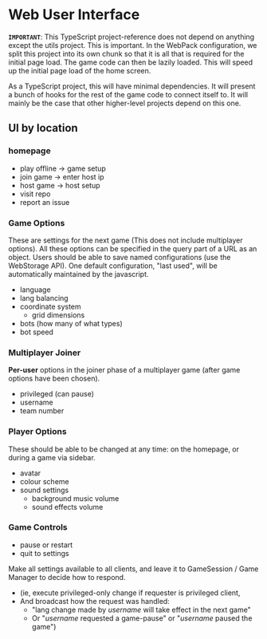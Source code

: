 
# Web User Interface

**`IMPORTANT`**: This TypeScript project-reference does not depend on anything except the utils project. This is important. In the WebPack configuration, we split this project into its own chunk so that it is all that is required for the initial page load. The game code can then be lazily loaded. This will speed up the initial page load of the home screen.

As a TypeScript project, this will have minimal dependencies. It will present a bunch of hooks for the rest of the game code to connect itself to. It will mainly be the case that other higher-level projects depend on this one.

## UI by location

### homepage

- play offline -> game setup
- join game -> enter host ip
- host game -> host setup
- visit repo
- report an issue

### Game Options

These are settings for the next game (This does not include multiplayer options). All these options can be specified in the query part of a URL as an object. Users should be able to save named configurations (use the WebStorage API). One default configuration, "last used", will be automatically maintained by the javascript.

- language
- lang balancing
- coordinate system
  - grid dimensions
- bots (how many of what types)
- bot speed

### Multiplayer Joiner

__Per-user__ options in the joiner phase of a multiplayer game (after game options have been chosen).

- privileged (can pause)
- username
- team number

### Player Options

These should be able to be changed at any time: on the homepage, or during a game via sidebar.

- avatar
- colour scheme
- sound settings
  - background music volume
  - sound effects volume

### Game Controls

- pause or restart
- quit to settings

Make all settings available to all clients, and leave it to GameSession / Game Manager to decide how to respond.

- (ie, execute privileged-only change if requester is privileged client,
- And broadcast how the request was handled:
  - "lang change made by _username_ will take effect in the next game"
  - Or "_username_ requested a game-pause" or "_username_ paused the game")
